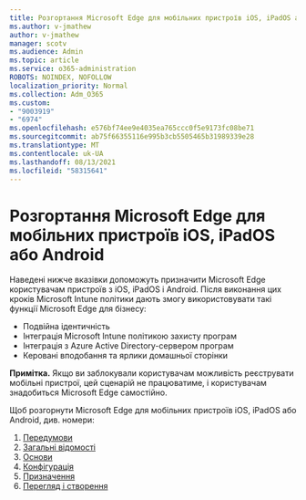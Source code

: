 ```yaml
---
title: Розгортання Microsoft Edge для мобільних пристроїв iOS, iPadOS або Android
ms.author: v-jmathew
author: v-jmathew
manager: scotv
ms.audience: Admin
ms.topic: article
ms.service: o365-administration
ROBOTS: NOINDEX, NOFOLLOW
localization_priority: Normal
ms.collection: Adm_O365
ms.custom:
- "9003919"
- "6974"
ms.openlocfilehash: e576bf74ee9e4035ea765ccc0f5e9173fc08be71
ms.sourcegitcommit: ab75f66355116e995b3cb5505465b31989339e28
ms.translationtype: MT
ms.contentlocale: uk-UA
ms.lasthandoff: 08/13/2021
ms.locfileid: "58315641"
---
```

# <a name="deploy-microsoft-edge-for-mobile-for-iosipados-or-android"></a>Розгортання Microsoft Edge для мобільних пристроїв iOS, iPadOS або Android

Наведені нижче вказівки допоможуть призначити Microsoft Edge користувачам пристроїв з iOS, iPadOS і Android. Після виконання цих кроків Microsoft Intune політики дають змогу використовувати такі функції Microsoft Edge для бізнесу:

- Подвійна ідентичність
- Інтеграція Microsoft Intune політикою захисту програм
- Інтеграція з Azure Active Directory-сервером програм
- Керовані вподобання та ярлики домашньої сторінки

**Примітка.** Якщо ви заблокували користувачам можливість реєструвати мобільні пристрої, цей сценарій не працюватиме, і користувачам знадобиться Microsoft Edge самостійно.

Щоб розгорнути Microsoft Edge для мобільних пристроїв iOS, iPadOS або Android, див. номери:

1. [Передумови](https://go.microsoft.com/fwlink/?linkid=2133027)
2. [Загальні відомості](https://go.microsoft.com/fwlink/?linkid=2133520)
3. [Основи](https://go.microsoft.com/fwlink/?linkid=2133421)
4. [Конфігурація](https://go.microsoft.com/fwlink/?linkid=2133521)
5. [Призначення](https://go.microsoft.com/fwlink/?linkid=2132869)
6. [Перегляд і створення](https://go.microsoft.com/fwlink/?linkid=2133522)
